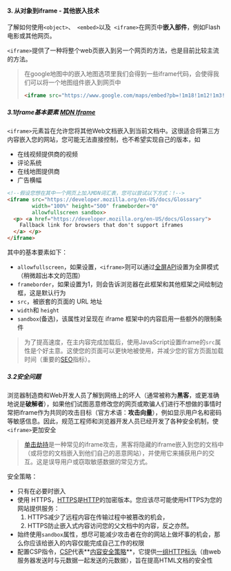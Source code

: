 #### 3. 从对象到iframe - 其他嵌入技术

了解如何使用`<object>`、` <embed>`以及` <iframe>`在网页中**嵌入部件**，例如Flash电影或其他网页。

`<iframe>`提供了一种将整个web页嵌入到另一个网页的方法，也是目前比较主流的方法。

> 在google地图中的嵌入地图选项里我们会得到一些iframe代码，会使得我们可以将一个地图组件嵌入到网页中
>
> ```html
> <iframe src="https://www.google.com/maps/embed?pb=!1m18!1m12!1m3!1d383810.0125383853!2d109.08477955633727!3d34.24269924619579!2m3!1f0!2f0!3f0!3m2!1i1024!2i768!4f13.1!3m3!1m2!1s0x36637a6013eba79f%3A0x41c96e6fcb615716!2z5Lit5Zu96ZmV6KW_55yB!5e1!3m2!1szh-CN!2sjp!4v1647422048429!5m2!1szh-CN!2sjp" width="600" height="450" style="border:0;" allowfullscreen="" loading="lazy"></iframe>
> ```

##### 3.1Iframe基本要素 [MDN Iframe](https://developer.mozilla.org/zh-CN/docs/Web/HTML/Element/iframe)

`<iframe>`元素旨在允许您将其他Web文档嵌入到当前文档中。这很适合将第三方内容嵌入您的网站，您可能无法直接控制，也不希望实现自己的版本，如

- 在线视频提供商的视频
- 评论系统
- 在线地图提供商
- 广告横幅

```html
<!--假设您想在其中一个网页上加入MDN词汇表，您可以尝试以下方式：!-->
<iframe src="https://developer.mozilla.org/en-US/docs/Glossary"
        width="100%" height="500" frameborder="0"
        allowfullscreen sandbox>
  <p> <a href="https://developer.mozilla.org/en-US/docs/Glossary">
    Fallback link for browsers that don't support iframes
  </a> </p>
</iframe>
```

其中的基本要素如下：

- `allowfullscreen`，如果设置，`<iframe>`则可以通过[全屏API](https://developer.mozilla.org/zh-CN/docs/Web/API/Fullscreen_API)设置为全屏模式（稍微超出本文的范围）
- `frameborder`，如果设置为1，则会告诉浏览器在此框架和其他框架之间绘制边框，这是默认行为
- `src`，被嵌套的页面的 URL 地址
- `width`和 `height`
- `sandbox`(备选)，该属性对呈现在 iframe 框架中的内容启用一些额外的限制条件

> 为了提高速度，在主内容完成加载后，使用JavaScript设置iframe的`src`属性是个好主意。这使您的页面可以更快地被使用，并减少您的官方页面加载时间（重要的[SEO](https://developer.mozilla.org/en-US/docs/Glossary/SEO)指标）。



##### 3.2安全问题

浏览器制造商和Web开发人员了解到网络上的坏人（通常被称为**黑客**，或更准确地说是**破解者**），如果他们试图恶意修改您的网页或欺骗人们进行不想做的事情时常把iframe作为共同的攻击目标（官方术语：**攻击向量**），例如显示用户名和密码等敏感信息。因此，规范工程师和浏览器开发人员已经开发了各种安全机制，使`<iframe>`更加安全

> [单击劫持](https://en.wikipedia.org/wiki/Clickjacking)是一种常见的iframe攻击，黑客将隐藏的iframe嵌入到您的文档中（或将您的文档嵌入到他们自己的恶意网站），并使用它来捕获用户的交互。这是误导用户或窃取敏感数据的常见方式。

安全策略：

- 只有在必要时嵌入
- 使用 HTTPS，[HTTPS](https://developer.mozilla.org/en-US/docs/Glossary/HTTPS)是[HTTP](https://developer.mozilla.org/en-US/docs/Glossary/HTTP)的加密版本。您应该尽可能使用HTTPS为您的网站提供服务：
  1. HTTPS减少了远程内容在传输过程中被篡改的机会，
  2. HTTPS防止嵌入式内容访问您的父文档中的内容，反之亦然。
- 始终使用`sandbox`属性，想尽可能减少攻击者在你的网站上做坏事的机会，那么你应该给嵌入的内容仅能完成自己工作的权限
- 配置CSP指令，[CSP](https://developer.mozilla.org/en-US/docs/Glossary/CSP)代表**[内容安全策略](https://developer.mozilla.org/en-US/docs/Web/Security/CSP)**，它提供[一组HTTP标头](https://developer.mozilla.org/en-US/docs/Web/Security/CSP/CSP_policy_directives)（由web服务器发送时与元数据一起发送的元数据），旨在提高HTML文档的安全性

